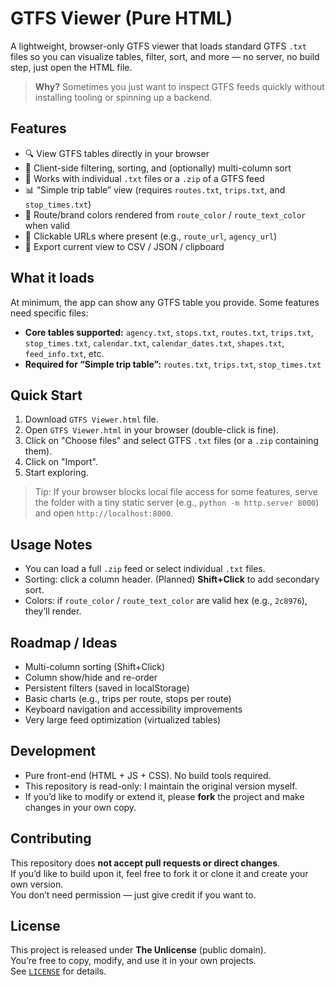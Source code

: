 # GTFS Viewer (Pure HTML)

A lightweight, browser-only GTFS viewer that loads standard GTFS `.txt` files so you can visualize tables, filter, sort, and more — no server, no build step, just open the HTML file.

> **Why?** Sometimes you just want to inspect GTFS feeds quickly without installing tooling or spinning up a backend.

## Features
- 🔍 View GTFS tables directly in your browser
- 🔄 Client-side filtering, sorting, and (optionally) multi-column sort
- 📁 Works with individual `.txt` files or a `.zip` of a GTFS feed
- 📊 “Simple trip table” view (requires `routes.txt`, `trips.txt`, and `stop_times.txt`)
- 🎨 Route/brand colors rendered from `route_color` / `route_text_color` when valid
- 🔗 Clickable URLs where present (e.g., `route_url`, `agency_url`)
- 💾 Export current view to CSV / JSON / clipboard

## What it loads
At minimum, the app can show any GTFS table you provide. Some features need specific files:

- **Core tables supported:** `agency.txt`, `stops.txt`, `routes.txt`, `trips.txt`, `stop_times.txt`, `calendar.txt`, `calendar_dates.txt`, `shapes.txt`, `feed_info.txt`, etc.
- **Required for “Simple trip table”:** `routes.txt`, `trips.txt`, `stop_times.txt`

## Quick Start
1. Download `GTFS Viewer.html` file.
2. Open `GTFS Viewer.html` in your browser (double-click is fine).
3. Click on "Choose files" and select GTFS `.txt` files (or a `.zip` containing them).
4. Click on "Import".
5. Start exploring.

> Tip: If your browser blocks local file access for some features, serve the folder with a tiny static server (e.g., `python -m http.server 8000`) and open `http://localhost:8000`.

## Usage Notes
- You can load a full `.zip` feed or select individual `.txt` files.
- Sorting: click a column header. (Planned) **Shift+Click** to add secondary sort.
- Colors: if `route_color` / `route_text_color` are valid hex (e.g., `2c8976`), they’ll render.

## Roadmap / Ideas
- Multi-column sorting (Shift+Click)
- Column show/hide and re-order
- Persistent filters (saved in localStorage)
- Basic charts (e.g., trips per route, stops per route)
- Keyboard navigation and accessibility improvements
- Very large feed optimization (virtualized tables)

## Development
- Pure front-end (HTML + JS + CSS). No build tools required.
- This repository is read-only: I maintain the original version myself.
- If you’d like to modify or extend it, please **fork** the project and make changes in your own copy.

## Contributing
This repository does **not accept pull requests or direct changes**.  
If you’d like to build upon it, feel free to fork it or clone it and create your own version.  
You don’t need permission — just give credit if you want to.

## License
This project is released under **The Unlicense** (public domain).  
You’re free to copy, modify, and use it in your own projects.  
See [`LICENSE`](./LICENSE) for details.
